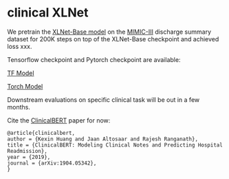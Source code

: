# clinical XLNet

We pretrain the [XLNet-Base model](https://github.com/zihangdai/xlnet) on the [MIMIC-III](https://mimic.physionet.org/about/mimic/) discharge summary dataset for 200K steps on top of the XLNet-Base checkpoint and achieved loss xxx. 

Tensorflow checkpoint and Pytorch checkpoint are available:

[TF Model]()

[Torch Model]()

Downstream evaluations on specific clinical task will be out in a few months.

Cite the [ClinicalBERT](https://github.com/kexinhuang12345/clinicalBERT) paper for now:
```
@article{clinicalbert,
author = {Kexin Huang and Jaan Altosaar and Rajesh Ranganath},
title = {ClinicalBERT: Modeling Clinical Notes and Predicting Hospital Readmission},
year = {2019},
journal = {arXiv:1904.05342},
}

```
